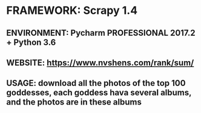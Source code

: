 # FRAMEWORK: Scrapy 1.4

## ENVIRONMENT: Pycharm PROFESSIONAL 2017.2 + Python 3.6

## WEBSITE: https://www.nvshens.com/rank/sum/

## USAGE: download all the photos of the top 100 goddesses, each goddess hava several albums, and the photos are in these albums